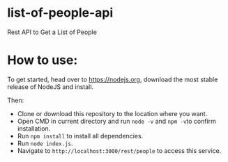 # list-of-people-api
Rest API to Get a List of People

# How to use:
To get started, head over to https://nodejs.org, download the most stable release of NodeJS and install.

Then:
- Clone or download this repository to the location where you want.
- Open CMD in current directory and run `node -v` and `npm -v`to confirm installation.
- Run `npm install` to install all dependencies.
- Run `node index.js`.
- Navigate to `http://localhost:3000/rest/people` to access this service.
